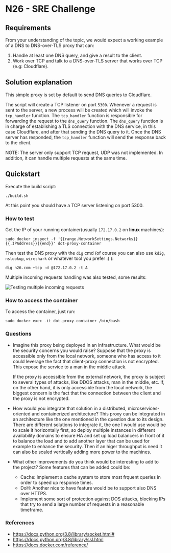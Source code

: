 # N26 - SRE Challenge

## Requirements

From your understanding of the topic, we would expect a working example of a DNS to
DNS-over-TLS proxy that can:
1. Handle at least one DNS query, and give a result to the client.
2. Work over TCP and talk to a DNS-over-TLS server that works over TCP (e.g: Cloudflare).

## Solution explanation

This simple proxy is set by default to send DNS queries to Cloudflare.

The script will create a TCP listener on port `5300`.
Whenever a request is sent to the server, a new process will be created which will invoke the `tcp_handler` function.
The `tcp_handler` function is responsible for forwarding the request to the `dns_query` function.
The `dns_query` function is in charge of establishing a TLS connection with the DNS service, in this case Cloudflare, and after that sending the DNS query to it.
Once the DNS server has responded, the `tcp_handler` function will send the response back to the client.

NOTE: The server only support TCP request, UDP was not implemented. In addition, it can handle multiple requests at the same time.


## Quickstart

Execute the build script:

`./build.sh`

At this point you should have a TCP server listening on port 5300.

### How to test 

Get the IP of your running container(usually `172.17.0.2` on **linux** machines):

`sudo docker inspect -f '{{range.NetworkSettings.Networks}}{{.IPAddress}}{{end}}' dot-proxy-container`

Then test the DNS proxy with the `dig` cmd (of course you can also use `kdig`, `nslookup`, `wireshark` or whatever tool you prefer :) ):

`dig n26.com +tcp -d @172.17.0.2 -t A`

Multiple incoming requests handling was also tested, some results:

![Testing multiple incoming requests](/home/ribbo/Pictures/test_concurrency.png)

### How to access the container

To access the container, just run:

`sudo docker exec -it dot-proxy-container /bin/bash`

### Questions

- Imagine this proxy being deployed in an infrastructure. What would be the security concerns you would raise?
  Suppose that the proxy is accessible only from the local network, someone who has access to it could leverage the fact that client-proxy connection is not encrypted. This expose the service to a man in the middle attack.

  If the proxy is accessible from the external network, the proxy is subject to several types of attacks, like DDOS attacks, man in the middle, etc.
  If, on the other hand, it is only accessible from the local network, the biggest concern is the fact that the connection between the client and the proxy is not encrypted.

- How would you integrate that solution in a distributed, microservices-oriented and containerized architecture?
  This proxy can be integrated in an architecture like the one mentioned in the question due to its design.
  There are different solutions to integrate it, the one I would use would be to scale it horizontally first, so deploy multiple instances in different availability domains to ensure HA and set up load balancers in front of it to balance the load and to add another layer that can be used for example to enhance the security. Then if an higer throughput is need it can also be scaled vertically adding more power to the machines.

- What other improvements do you think would be interesting to add to the project?
  Some features that can be added could be:
    - Cache: Implement a cache system to store most frquent queries in order to speed up response times.
    - DoH: Another nice to have feature would be to support also DNS over HTTPS.
    - Implement some sort of protection against DOS attacks, blocking IPs that try to send a large number of requests in a reasonable timeframe.

### References

- https://docs.python.org/3.8/library/socket.html#
- https://docs.python.org/3.8/library/ssl.html
- https://docs.docker.com/reference/